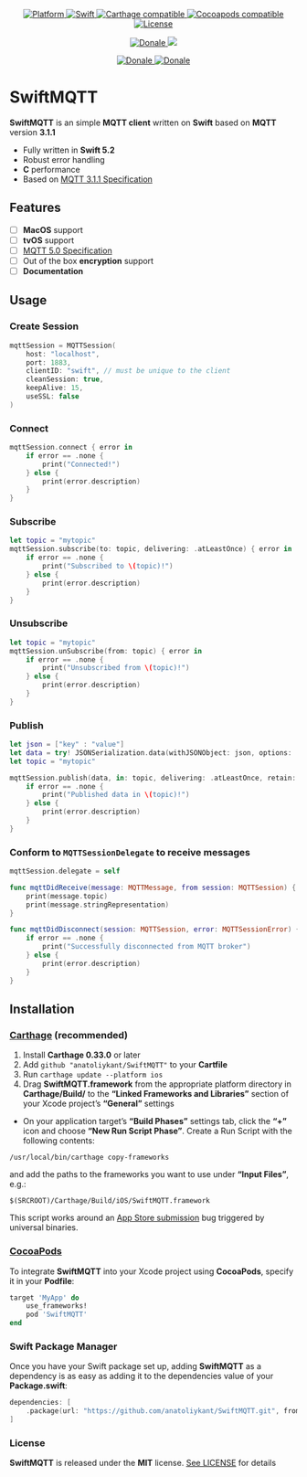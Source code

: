 <p align="center">
    <a href="http://cocoadocs.org/docsets/SwiftyVK">
        <img src="https://img.shields.io/badge/Platform-iOS-lightgrey.svg" alt="Platform">
    </a>
    <a href="https://developer.apple.com/swift/">
        <img src="https://img.shields.io/badge/Swift-5.2.0-orange.svg?style=flat" alt="Swift">
    </a>
    <a href="https://github.com/Carthage/Carthage">
        <img src="https://img.shields.io/badge/Carthage-Supported-brightgreen.svg" alt="Carthage compatible">
    </a>
    <a href="http://cocoapods.org/pods/SwiftMQTT">
        <img src="https://img.shields.io/cocoapods/v/SwiftMQTT.svg?style=flat" alt="Cocoapods compatible">
    </a>
    <a href="./LICENSE.txt">
        <img src="https://img.shields.io/badge/license-MIT-lightgrey.svg" alt="License">
    </a>
</p>
<p align="center">
    <a href="https://github.com/anatoliykant/SwiftMQTT/actions?query=event%3Apush+branch%3Adevelop">
        <img src="https://github.com/anatoliykant/SwiftMQTT/workflows/Swift/badge.svg?branch=develop" alt="Donale">
   </a>   
   <a href="https://codecov.io/gh/anatoliykant/SwiftMQTT">
        <img src="https://codecov.io/gh/anatoliykant/SwiftMQTT/branch/develop/graph/badge.svg" />
    </a>
</p>
<p align="center">
    <a href="https://twitter.com/intent/tweet?text=Wow:&url=https%3A%2F%2Fgithub.com%2Fanatoliykant%2FSwiftMQTT">
        <img src="https://img.shields.io/twitter/url?style=social&url=https%3A%2F%2Ftwitter.com%2FKantAnatoliy" alt="Donale">
   </a>
   <a href="https://paypal.me/kantAnatoliy?locale.x=ru_RU">
        <img src="https://img.shields.io/badge/Donate-💰-lightblue.svg" alt="Donale">
   </a>
</p>

# SwiftMQTT

**SwiftMQTT** is an simple **MQTT client** written on **Swift** based on **MQTT** version **3.1.1**

* Fully written in **Swift 5.2**
* Robust error handling
* **C** performance
* Based on [MQTT 3.1.1 Specification](http://docs.oasis-open.org/mqtt/mqtt/v3.1.1/os/mqtt-v3.1.1-os.html)

## Features

- [ ] **MacOS** support
- [ ] **tvOS** support
- [ ] [MQTT 5.0 Specification](http://docs.oasis-open.org/mqtt/mqtt/v5.0/mqtt-v5.0.html)
- [ ] Out of the box **encryption** support
- [ ] **Documentation**

## Usage

### Create Session
```swift
mqttSession = MQTTSession(
	host: "localhost",
	port: 1883,
	clientID: "swift", // must be unique to the client
	cleanSession: true,
	keepAlive: 15,
	useSSL: false
)
```

### Connect
```swift
mqttSession.connect { error in
    if error == .none {
        print("Connected!")
    } else {
        print(error.description)
    }
}
```

### Subscribe
```swift
let topic = "mytopic" 
mqttSession.subscribe(to: topic, delivering: .atLeastOnce) { error in
    if error == .none {
        print("Subscribed to \(topic)!")
    } else {
        print(error.description)
    }
}
```

### Unsubscribe
```swift
let topic = "mytopic"
mqttSession.unSubscribe(from: topic) { error in
    if error == .none {
        print("Unsubscribed from \(topic)!")
    } else {
        print(error.description)
    }
}
```

### Publish

```swift
let json = ["key" : "value"]
let data = try! JSONSerialization.data(withJSONObject: json, options: .prettyPrinted)
let topic = "mytopic"

mqttSession.publish(data, in: topic, delivering: .atLeastOnce, retain: false) { error in
    if error == .none {
        print("Published data in \(topic)!")
    } else {
        print(error.description)
    }
}
```

### Conform to `MQTTSessionDelegate` to receive messages 
```swift
mqttSession.delegate = self
```
```swift
func mqttDidReceive(message: MQTTMessage, from session: MQTTSession) {
    print(message.topic)
    print(message.stringRepresentation)
}
```
```swift
func mqttDidDisconnect(session: MQTTSession, error: MQTTSessionError) {
    if error == .none {
        print("Successfully disconnected from MQTT broker")
    } else {
        print(error.description)
    }
}
```

## Installation

### [Carthage](https://github.com/Carthage/Carthage) (recommended)

1. Install **Carthage 0.33.0** or later
2. Add `github "anatoliykant/SwiftMQTT"` to your **Cartfile**
3. Run `carthage update --platform ios`
4. Drag **SwiftMQTT.framework** from the appropriate platform directory in **Carthage/Build/** to the **“Linked Frameworks and Libraries”** section of your Xcode project’s **“General”** settings

*  On your application target’s **“Build Phases”** settings tab, click the **“+”** icon and choose **“New Run Script Phase”**. Create a Run Script with the following contents:
```
/usr/local/bin/carthage copy-frameworks
```
and add the paths to the frameworks you want to use under **“Input Files”**, e.g.:
```
$(SRCROOT)/Carthage/Build/iOS/SwiftMQTT.framework
```
This script works around an [App Store submission](http://www.openradar.me/radar?id=6409498411401216) bug triggered by universal binaries.


### [CocoaPods](https://github.com/CocoaPods/CocoaPods)

To integrate **SwiftMQTT** into your Xcode project using **CocoaPods**, specify it in your **Podfile**:

````ruby
target 'MyApp' do
    use_frameworks!
    pod 'SwiftMQTT'
end
````

### Swift Package Manager

Once you have your Swift package set up, adding **SwiftMQTT** as a dependency is as easy as adding it to the dependencies value of your **Package.swift**:

```swift
dependencies: [
    .package(url: "https://github.com/anatoliykant/SwiftMQTT.git", from: "3.0.0")
]
```
### License

**SwiftMQTT** is released under the **MIT** license. [See LICENSE](https://github.com/anatoliykant/SwiftMQTT/blob/develop/LICENSE) for details

